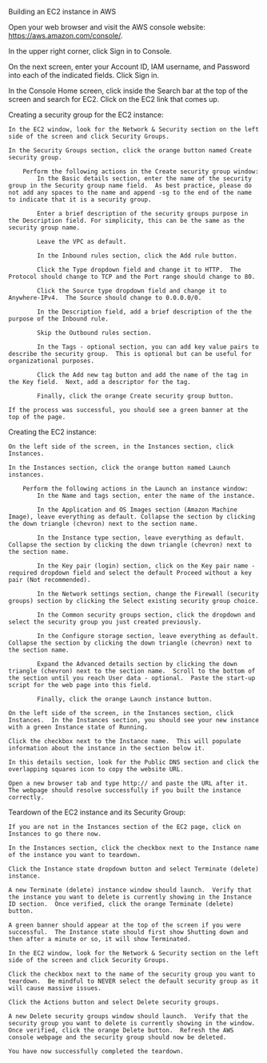 Building an EC2 instance in AWS

Open your web browser and visit the AWS console website: https://aws.amazon.com/console/.

In the upper right corner, click Sign in to Console.

On the next screen, enter your Account ID, IAM username, and Password into each of the indicated fields.  Click Sign in.

In the Console Home screen, click inside the Search bar at the top of the screen and search for EC2.  Click on the EC2 link that comes up.  

Creating a security group for the EC2 instance:

    In the EC2 window, look for the Network & Security section on the left side of the screen and click Security Groups.

    In the Security Groups section, click the orange button named Create security group. 

        Perform the following actions in the Create security group window: 
            In the Basic details section, enter the name of the security group in the Security group name field.  As best practice, please do not add any spaces to the name and append -sg to the end of the name to indicate that it is a security group.
            
            Enter a brief description of the security groups purpose in the Description field. For simplicity, this can be the same as the security group name.
            
            Leave the VPC as default. 

            In the Inbound rules section, click the Add rule button.
            
            Click the Type dropdown field and change it to HTTP.  The Protocol should change to TCP and the Port range should change to 80.
            
            Click the Source type dropdown field and change it to Anywhere-IPv4.  The Source should change to 0.0.0.0/0.  
            
            In the Description field, add a brief description of the the purpose of the Inbound rule.  

            Skip the Outbound rules section.  

            In the Tags - optional section, you can add key value pairs to describe the security group.  This is optional but can be useful for organizational purposes.
            
            Click the Add new tag button and add the name of the tag in the Key field.  Next, add a descriptor for the tag.

            Finally, click the orange Create security group button.

    If the process was successful, you should see a green banner at the top of the page.

Creating the EC2 instance:

    On the left side of the screen, in the Instances section, click Instances.

    In the Instances section, click the orange button named Launch instances.

        Perform the following actions in the Launch an instance window: 
            In the Name and tags section, enter the name of the instance.  
            
            In the Application and OS Images section (Amazon Machine Image), leave everything as default. Collapse the section by clicking the down triangle (chevron) next to the section name.
            
            In the Instance type section, leave everything as default. Collapse the section by clicking the down triangle (chevron) next to the section name.  
            
            In the Key pair (login) section, click on the Key pair name - required dropdown field and select the default Proceed without a key pair (Not recommended).  
            
            In the Network settings section, change the Firewall (security groups) section by clicking the Select existing security group choice.  
            
            In the Common security groups section, click the dropdown and select the security group you just created previously.  
            
            In the Configure storage section, leave everything as default. Collapse the section by clicking the down triangle (chevron) next to the section name.
            
            Expand the Advanced details section by clicking the down triangle (chevron) next to the section name.  Scroll to the bottom of the section until you reach User data - optional.  Paste the start-up script for the web page into this field.  

            Finally, click the orange Launch instance button.

    On the left side of the screen, in the Instances section, click Instances.  In the Instances section, you should see your new instance with a green Instance state of Running.

    Click the checkbox next to the Instance name.  This will populate information about the instance in the section below it.  

    In this details section, look for the Public DNS section and click the overlapping squares icon to copy the website URL.  

    Open a new browser tab and type http:// and paste the URL after it.  The webpage should resolve successfully if you built the instance correctly.  

Teardown of the EC2 instance and its Security Group: 

    If you are not in the Instances section of the EC2 page, click on Instances to go there now. 

    In the Instances section, click the checkbox next to the Instance name of the instance you want to teardown.

    Click the Instance state dropdown button and select Terminate (delete) instance.  

    A new Terminate (delete) instance window should launch.  Verify that the instance you want to delete is currently showing in the Instance ID section.  Once verified, click the orange Terminate (delete) button.  

    A green banner should appear at the top of the screen if you were successful.  The Instance state should first show Shutting down and then after a minute or so, it will show Terminated.  

    In the EC2 window, look for the Network & Security section on the left side of the screen and click Security Groups.  

    Click the checkbox next to the name of the security group you want to teardown.  Be mindful to NEVER select the default security group as it will cause massive issues.  

    Click the Actions button and select Delete security groups.  

    A new Delete security groups window should launch.  Verify that the security group you want to delete is currently showing in the window.  Once verified, click the orange Delete button.  Refresh the AWS console webpage and the security group should now be deleted.  

    You have now successfully completed the teardown.  











